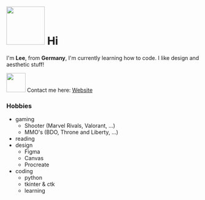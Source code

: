 <h1> <img src="https://i.pinimg.com/originals/a2/40/5a/a2405a9e24d485223b8fcdf8e5dd5daf.gif" width="100" /> Hi </h1>

I'm **Lee**, from **Germany**, I'm currently learning how to code. I like design and aesthetic stuff!

<img src="https://i.pinimg.com/originals/d3/b1/95/d3b19545ff8ad50358ba0c7163e5b1c2.gif" width="50" />
Contact me here: 
<a href="https://frostyblossom.carrd.co/"> Website</a>

<h3> Hobbies </h3>

- gaming
  * Shooter (Marvel Rivals, Valorant, ...)
  * MMO's (BDO, Throne and Liberty, ...)
- reading
- design
  * Figma
  * Canvas
  * Procreate
- coding
  * python
  * tkinter & ctk
  * learning
